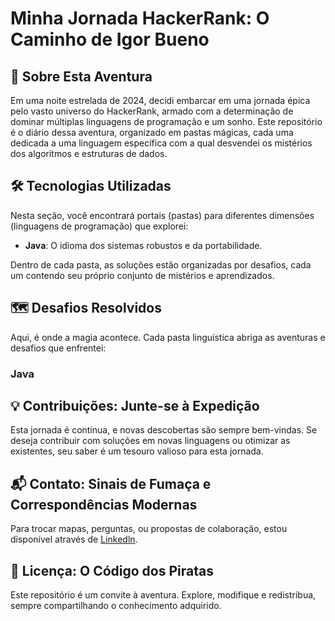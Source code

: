 # Minha Jornada HackerRank: O Caminho de Igor Bueno

## 🌌 Sobre Esta Aventura

Em uma noite estrelada de 2024, decidi embarcar em uma jornada épica pelo vasto universo do HackerRank, armado com a determinação de dominar múltiplas linguagens de programação e um sonho. Este repositório é o diário dessa aventura, organizado em pastas mágicas, cada uma dedicada a uma linguagem específica com a qual desvendei os mistérios dos algoritmos e estruturas de dados.

## 🛠 Tecnologias Utilizadas

Nesta seção, você encontrará portais (pastas) para diferentes dimensões (linguagens de programação) que explorei:

- **Java**: O idioma dos sistemas robustos e da portabilidade.

Dentro de cada pasta, as soluções estão organizadas por desafios, cada um contendo seu próprio conjunto de mistérios e aprendizados.

## 🗺 Desafios Resolvidos

Aqui, é onde a magia acontece. Cada pasta linguística abriga as aventuras e desafios que enfrentei:
### Java

## 💡 Contribuições: Junte-se à Expedição

Esta jornada é contínua, e novas descobertas são sempre bem-vindas. Se deseja contribuir com soluções em novas linguagens ou otimizar as existentes, seu saber é um tesouro valioso para esta jornada.
## 📬 Contato: Sinais de Fumaça e Correspondências Modernas

Para trocar mapas, perguntas, ou propostas de colaboração, estou disponível através de [Linkedln](https://www.linkedin.com/in/igor-bueno-89ab1a189/).

## 📜 Licença: O Código dos Piratas

Este repositório é um convite à aventura. Explore, modifique e redistribua, sempre compartilhando o conhecimento adquirido.